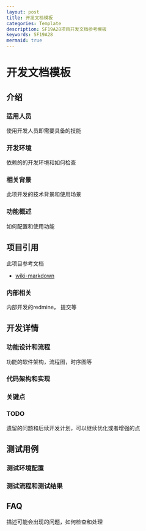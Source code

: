 ```yaml
---
layout: post
title: 开发文档模板
categories: Template
description: SF19A28项目开发文档参考模板
keywords: SF19A28 
mermaid: true
---
```


# 开发文档模板

## 介绍

### 适用人员

使用开发人员即需要具备的技能

### 开发环境

依赖的的开发环境和如何检查


### 相关背景

此项开发的技术背景和使用场景

### 功能概述

如何配置和使用功能

## 项目引用

此项目参考文档

- [wiki-markdown](https://siflower.github.io/wiki/markdown/)

### 内部相关
内部开发的redmine， 提交等

## 开发详情

### 功能设计和流程
功能的软件架构，流程图，时序图等

### 代码架构和实现

### 关键点

### TODO
遗留的问题和后续开发计划，可以继续优化或者增强的点

## 测试用例

### 测试环境配置

### 测试流程和测试结果


## FAQ

描述可能会出现的问题，如何检查和处理

